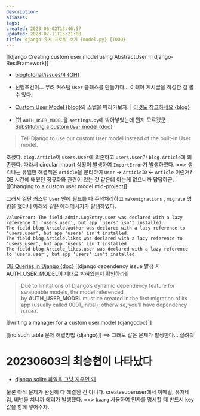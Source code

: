 ```yaml
---
description:
aliases: 
tags: 
created: 2023-06-02T13:46:57
updated: 2023-07-11T15:21:08
title: django 유저 프로필 보기 {model.py} {TODO}
---
```

[[django Creating custom user model using AbstractUser in django-RestFramework]]

- [blogtutorial/issues/4 {GH}](https://github.com/ESTsoft-Book-Project/blogtutorial/issues/4)
- 선행조건이... 무려 커스텀 `User` 클래스를 만들기다... 이래야 게시글을 작성한 걸 볼 수 있다.
- [Custom User Model {blog}](https://learndjango.com/tutorials/django-custom-user-model)의 스텝을 따라가보자. | [이것도 참고하세요 {blog}](https://testdriven.io/blog/django-custom-user-model/)

- [?] `AUTH_USER_MODEL`을 `settings.py`에 박아넣었는데 뭔지 모르겠군 | [Substituting a custom `User` model {doc}](https://docs.djangoproject.com/en/4.2/topics/auth/customizing/#substituting-a-custom-user-model)

> Tell Django to use our custom user model instead of the built-in User model.

조졌다. `blog.Article`이 `users.User`에 의존하고 `users.User`가 `blog.Article`에 의존한다. 따라서 circular import 상황이 발생하여 `ImportError`가 발생하였다. ==> 생각나는 유일한 해결책은 `Article`을 분리하여 `User` -> `ArticleID` <- `Article` 이런거? DB 시간에 배웠던 정규화와 관련이 있는 것 같은데 아는게 없으니까 답답하군. [[Changing to a custom user model mid-project]]

그래서 일단 커스텀 `User` 안에 필드를 다 주석처리하고 `makemigrations` , `migrate` 명령을 했더니 아래와 같은 에러메시지가 발생하였다.

```shell
ValueError: The field admin.LogEntry.user was declared with a lazy reference to 'users.user', but app 'users' isn't installed.
The field blog.Article.author was declared with a lazy reference to 'users.user', but app 'users' isn't installed.
The field blog.Article.likes was declared with a lazy reference to 'users.user', but app 'users' isn't installed.
The field blog.Article_likes.user was declared with a lazy reference to 'users.user', but app 'users' isn't installed.
```

[DB Queries in Django {doc}](https://docs.djangoproject.com/en/4.2/topics/db/queries/)
[[django dependency issue 발생 시 AUTH_USER_MODEL이 제대로 박혀있는지 확인하라]]

> Due to limitations of Django’s dynamic dependency feature for swappable models, the model referenced by **AUTH_USER_MODEL** must be created in the first migration of its app (usually called 0001_initial); otherwise, you’ll have dependency issues.

[[writing a manager for a custom user model {djangodoc}]]

[[no such table 문제 해결방법 {django}]] ==> 그래도 같은 문제가 발생한다... 살려줘

# 20230603의 최승현이 나타났다

- [django sqlite 파일을 그냥 지우면 돼](https://stackoverflow.com/questions/66733285/how-to-reset-django-database)

물론 아직 문제가 완전히 다 해결된 건 아니다. createsuperuser에서 이메일, 유저네임, 비번을 치니까 에러가 발생했다. ==> `kwarg` 사용하여 인자를 명시할 때 반드시 key값을 함께 넣어주자.